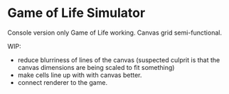 # Game of Life Simulator
Console version only Game of Life working.
Canvas grid semi-functional.

WIP:
- reduce blurriness of lines of the canvas (suspected culprit is that the canvas dimensions are being scaled to fit something)
- make cells line up with with canvas better.
- connect renderer to the game.